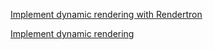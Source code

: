 [Implement dynamic rendering with Rendertron](https://codelabs.developers.google.com/codelabs/dynamic-rendering/#0)

[Implement dynamic rendering](https://developers.google.com/search/docs/guides/dynamic-rendering)
